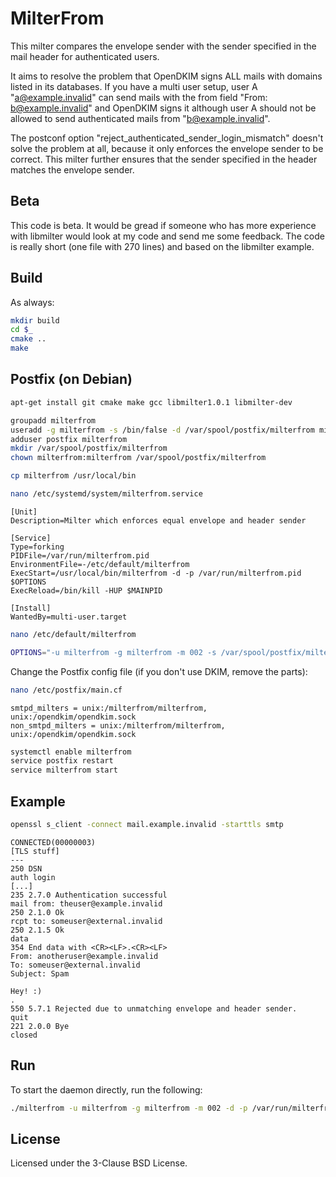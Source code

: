 # MilterFrom
This milter compares the envelope sender with the sender specified in the mail header for authenticated users.

It aims to resolve the problem that OpenDKIM signs ALL mails with domains listed in its databases. If you have a multi user setup, user A "a@example.invalid" can send mails with the from field "From: b@example.invalid" and OpenDKIM signs it although user A should not be allowed to send authenticated mails from "b@example.invalid".

The postconf option "reject_authenticated_sender_login_mismatch" doesn't solve the problem at all, because it only enforces the envelope sender to be correct. This milter further ensures that the sender specified in the header matches the envelope sender.

## Beta
This code is beta. It would be gread if someone who has more experience with libmilter would look at my code and send me some feedback. The code is really short (one file with 270 lines) and based on the libmilter example. 

## Build
As always:
```bash
mkdir build
cd $_
cmake ..
make
```

## Postfix (on Debian)
```bash
apt-get install git cmake make gcc libmilter1.0.1 libmilter-dev
```

```bash
groupadd milterfrom
useradd -g milterfrom -s /bin/false -d /var/spool/postfix/milterfrom milterfrom
adduser postfix milterfrom
mkdir /var/spool/postfix/milterfrom
chown milterfrom:milterfrom /var/spool/postfix/milterfrom
```

```bash
cp milterfrom /usr/local/bin
```
```bash
nano /etc/systemd/system/milterfrom.service
```
```
[Unit]
Description=Milter which enforces equal envelope and header sender

[Service]
Type=forking
PIDFile=/var/run/milterfrom.pid
EnvironmentFile=-/etc/default/milterfrom
ExecStart=/usr/local/bin/milterfrom -d -p /var/run/milterfrom.pid $OPTIONS
ExecReload=/bin/kill -HUP $MAINPID

[Install]
WantedBy=multi-user.target
```
```bash
nano /etc/default/milterfrom
```
```bash
OPTIONS="-u milterfrom -g milterfrom -m 002 -s /var/spool/postfix/milterfrom/milterfrom"
```

Change the Postfix config file (if you don't use DKIM, remove the parts):
```bash
nano /etc/postfix/main.cf
```
```
smtpd_milters = unix:/milterfrom/milterfrom, unix:/opendkim/opendkim.sock
non_smtpd_milters = unix:/milterfrom/milterfrom, unix:/opendkim/opendkim.sock
```

```bash
systemctl enable milterfrom
service postfix restart
service milterfrom start
```

## Example
```bash
openssl s_client -connect mail.example.invalid -starttls smtp
```
```
CONNECTED(00000003)
[TLS stuff]
---
250 DSN
auth login
[...]
235 2.7.0 Authentication successful
mail from: theuser@example.invalid
250 2.1.0 Ok
rcpt to: someuser@external.invalid
250 2.1.5 Ok
data
354 End data with <CR><LF>.<CR><LF>
From: anotheruser@example.invalid
To: someuser@external.invalid
Subject: Spam

Hey! :)
.
550 5.7.1 Rejected due to unmatching envelope and header sender.
quit
221 2.0.0 Bye
closed

```

## Run
To start the daemon directly, run the following:
```bash
./milterfrom -u milterfrom -g milterfrom -m 002 -d -p /var/run/milterfrom.pid -s /var/spool/postfix/milterfrom/milterfrom
```

## License
Licensed under the 3-Clause BSD License.
